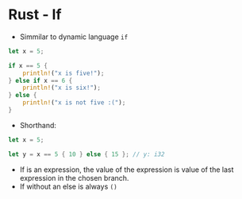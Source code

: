 # Rust - If

- Simmilar to dynamic language `if`
```rust
let x = 5;

if x == 5 {
    println!("x is five!");
} else if x == 6 {
    println!("x is six!");
} else {
    println!("x is not five :(");
}
```
- Shorthand:
```rust
let x = 5;

let y = x == 5 { 10 } else { 15 }; // y: i32
```
- If is an expression, the value of the expression is value of the last expression in the chosen branch.
- If without an else is always `()`